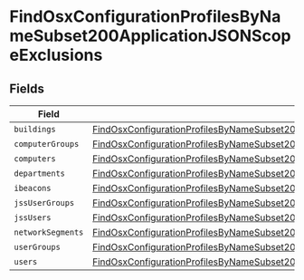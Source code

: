 # FindOsxConfigurationProfilesByNameSubset200ApplicationJSONScopeExclusions


## Fields

| Field                                                                                                                                                                                                             | Type                                                                                                                                                                                                              | Required                                                                                                                                                                                                          | Description                                                                                                                                                                                                       |
| ----------------------------------------------------------------------------------------------------------------------------------------------------------------------------------------------------------------- | ----------------------------------------------------------------------------------------------------------------------------------------------------------------------------------------------------------------- | ----------------------------------------------------------------------------------------------------------------------------------------------------------------------------------------------------------------- | ----------------------------------------------------------------------------------------------------------------------------------------------------------------------------------------------------------------- |
| `buildings`                                                                                                                                                                                                       | [FindOsxConfigurationProfilesByNameSubset200ApplicationJSONScopeExclusionsBuildings](../../models/operations/findosxconfigurationprofilesbynamesubset200applicationjsonscopeexclusionsbuildings.md)[]             | :heavy_minus_sign:                                                                                                                                                                                                | N/A                                                                                                                                                                                                               |
| `computerGroups`                                                                                                                                                                                                  | [FindOsxConfigurationProfilesByNameSubset200ApplicationJSONScopeExclusionsComputerGroups](../../models/operations/findosxconfigurationprofilesbynamesubset200applicationjsonscopeexclusionscomputergroups.md)[]   | :heavy_minus_sign:                                                                                                                                                                                                | N/A                                                                                                                                                                                                               |
| `computers`                                                                                                                                                                                                       | [FindOsxConfigurationProfilesByNameSubset200ApplicationJSONScopeExclusionsComputers](../../models/operations/findosxconfigurationprofilesbynamesubset200applicationjsonscopeexclusionscomputers.md)[]             | :heavy_minus_sign:                                                                                                                                                                                                | N/A                                                                                                                                                                                                               |
| `departments`                                                                                                                                                                                                     | [FindOsxConfigurationProfilesByNameSubset200ApplicationJSONScopeExclusionsDepartments](../../models/operations/findosxconfigurationprofilesbynamesubset200applicationjsonscopeexclusionsdepartments.md)[]         | :heavy_minus_sign:                                                                                                                                                                                                | N/A                                                                                                                                                                                                               |
| `ibeacons`                                                                                                                                                                                                        | [FindOsxConfigurationProfilesByNameSubset200ApplicationJSONScopeExclusionsIbeacons](../../models/operations/findosxconfigurationprofilesbynamesubset200applicationjsonscopeexclusionsibeacons.md)[]               | :heavy_minus_sign:                                                                                                                                                                                                | N/A                                                                                                                                                                                                               |
| `jssUserGroups`                                                                                                                                                                                                   | [FindOsxConfigurationProfilesByNameSubset200ApplicationJSONScopeExclusionsJssUserGroups](../../models/operations/findosxconfigurationprofilesbynamesubset200applicationjsonscopeexclusionsjssusergroups.md)[]     | :heavy_minus_sign:                                                                                                                                                                                                | N/A                                                                                                                                                                                                               |
| `jssUsers`                                                                                                                                                                                                        | [FindOsxConfigurationProfilesByNameSubset200ApplicationJSONScopeExclusionsJssUsers](../../models/operations/findosxconfigurationprofilesbynamesubset200applicationjsonscopeexclusionsjssusers.md)[]               | :heavy_minus_sign:                                                                                                                                                                                                | N/A                                                                                                                                                                                                               |
| `networkSegments`                                                                                                                                                                                                 | [FindOsxConfigurationProfilesByNameSubset200ApplicationJSONScopeExclusionsNetworkSegments](../../models/operations/findosxconfigurationprofilesbynamesubset200applicationjsonscopeexclusionsnetworksegments.md)[] | :heavy_minus_sign:                                                                                                                                                                                                | N/A                                                                                                                                                                                                               |
| `userGroups`                                                                                                                                                                                                      | [FindOsxConfigurationProfilesByNameSubset200ApplicationJSONScopeExclusionsUserGroups](../../models/operations/findosxconfigurationprofilesbynamesubset200applicationjsonscopeexclusionsusergroups.md)[]           | :heavy_minus_sign:                                                                                                                                                                                                | N/A                                                                                                                                                                                                               |
| `users`                                                                                                                                                                                                           | [FindOsxConfigurationProfilesByNameSubset200ApplicationJSONScopeExclusionsUsers](../../models/operations/findosxconfigurationprofilesbynamesubset200applicationjsonscopeexclusionsusers.md)[]                     | :heavy_minus_sign:                                                                                                                                                                                                | N/A                                                                                                                                                                                                               |